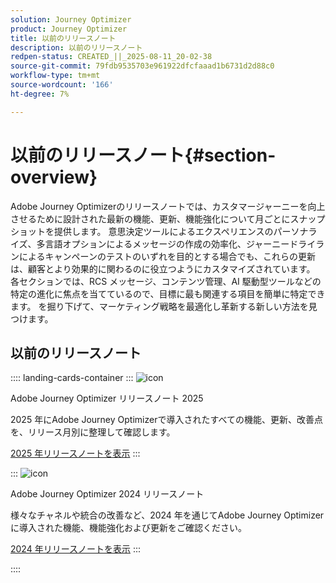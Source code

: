 ```yaml
---
solution: Journey Optimizer
product: Journey Optimizer
title: 以前のリリースノート
description: 以前のリリースノート
redpen-status: CREATED_||_2025-08-11_20-02-38
source-git-commit: 79fdb9535703e961922dfcfaaad1b6731d2d88c0
workflow-type: tm+mt
source-wordcount: '166'
ht-degree: 7%

---
```



# 以前のリリースノート{#section-overview}

Adobe Journey Optimizerのリリースノートでは、カスタマージャーニーを向上させるために設計された最新の機能、更新、機能強化について月ごとにスナップショットを提供します。 意思決定ツールによるエクスペリエンスのパーソナライズ、多言語オプションによるメッセージの作成の効率化、ジャーニードライランによるキャンペーンのテストのいずれを目的とする場合でも、これらの更新は、顧客とより効果的に関わるのに役立つようにカスタマイズされています。 各セクションでは、RCS メッセージ、コンテンツ管理、AI 駆動型ツールなどの特定の進化に焦点を当てているので、目標に最も関連する項目を簡単に特定できます。 を掘り下げて、マーケティング戦略を最適化し革新する新しい方法を見つけます。

## 以前のリリースノート

:::: landing-cards-container
:::
![icon](https://cdn.experienceleague.adobe.com/icons/list-check.svg?lang=ja)

Adobe Journey Optimizer リリースノート 2025

2025 年にAdobe Journey Optimizerで導入されたすべての機能、更新、改善点を、リリース月別に整理して確認します。

[2025 年リリースノートを表示](../using/rn/release-notes-2025.md)
:::

:::
![icon](https://cdn.experienceleague.adobe.com/icons/list-check.svg?lang=ja)

Adobe Journey Optimizer 2024 リリースノート

様々なチャネルや統合の改善など、2024 年を通じてAdobe Journey Optimizerに導入された機能、機能強化および更新をご確認ください。

[2024 年リリースノートを表示](../using/rn/release-notes-2024.md)
:::

::::
